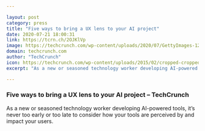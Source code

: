 ```yaml
---

layout: post
category: press
title: "Five ways to bring a UX lens to your AI project"
date: 2020-07-21 18:00:31
link: https://tcrn.ch/2OJKlVp
image: https://techcrunch.com/wp-content/uploads/2020/07/GettyImages-1207226301.jpg?w=600
domain: techcrunch.com
author: "TechCrunch"
icon: https://techcrunch.com/wp-content/uploads/2015/02/cropped-cropped-favicon-gradient.png?w=180
excerpt: "As a new or seasoned technology worker developing AI-powered tools, it’s never too early or too late to consider how your tools are perceived by and impact your users."

---
```


### Five ways to bring a UX lens to your AI project – TechCrunch

As a new or seasoned technology worker developing AI-powered tools, it’s never too early or too late to consider how your tools are perceived by and impact your users.